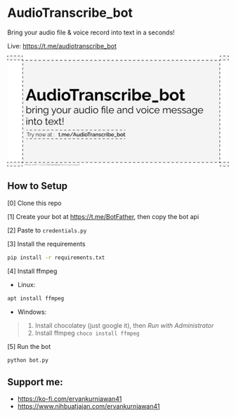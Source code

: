 # AudioTranscribe_bot

Bring your audio file &amp; voice record into text in a seconds!

Live: https://t.me/audiotranscribe_bot

![](https://raw.githubusercontent.com/karvanpy/AudioTranscribe_bot/main/20220428_131842.jpg)

## How to Setup
[0] Clone this repo 

[1] Create your bot at https://t.me/BotFather, then copy the bot api

[2] Paste to `credentials.py`

[3] Install the requirements 
```bash
pip install -r requirements.txt
```

[4] Install ffmpeg
- Linux: 
 ```bash
 apt install ffmpeg
 ```
 - Windows: 
> 1. Install chocolatey (just google it), then *Run with Administrator*
> 2. Install ffmpeg `choco install ffmpeg`

[5] Run the bot 
```bash
python bot.py
```

## Support me:
- https://ko-fi.com/ervankurniawan41
- https://www.nihbuatjajan.com/ervankurniawan41
